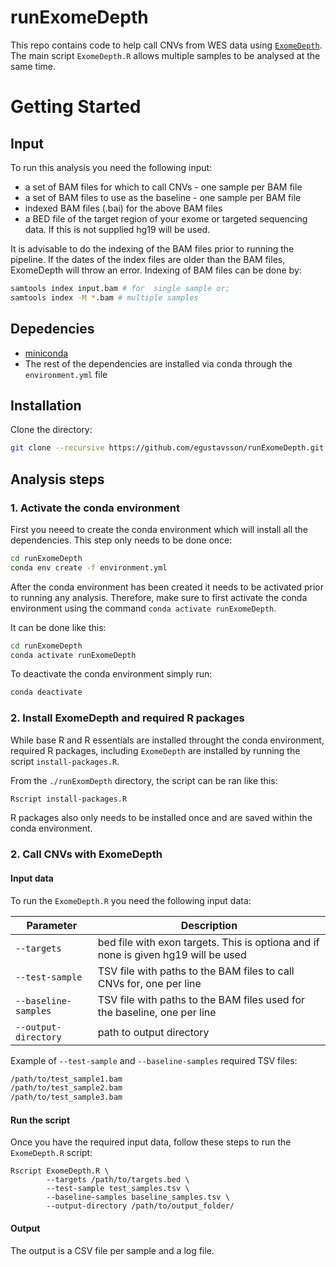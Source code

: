 # runExomeDepth

This repo contains code to help call CNVs from WES data using [`ExomeDepth`](https://cran.r-project.org/web/packages/ExomeDepth/index.html). The main script `ExomeDepth.R` allows multiple samples to be analysed at the same time.

# Getting Started

## Input

To run this analysis you need the following input:

  - a set of BAM files for which to call CNVs - one sample per BAM file 
  - a set of BAM files to use as the baseline - one sample per BAM file
  - indexed BAM files (.bai) for the above BAM files
  - a BED file of the target region of your exome or targeted sequencing data. If this is not supplied hg19 will be used.

It is advisable to do the indexing of the BAM files prior to running the pipeline. If the dates of the index files are older than the BAM files, ExomeDepth will throw an error. Indexing of BAM files can be done by:
```bash
samtools index input.bam # for  single sample or;
samtools index -M *.bam # multiple samples
```

## Depedencies

- [miniconda](https://conda.io/miniconda.html)
- The rest of the dependencies are installed via conda through the `environment.yml` file

## Installation

Clone the directory:

```bash
git clone --recursive https://github.com/egustavsson/runExomeDepth.git
```

## Analysis steps

### 1. Activate the conda environment
First you neeed to create the conda environment which will install all the dependencies. This step only needs to be done once:

```bash
cd runExomeDepth
conda env create -f environment.yml
```
After the conda environment has been created it needs to be activated prior to running any analysis. Therefore, make sure to first activate the conda environment using the command `conda activate runExomeDepth`.

It can be done like this:
```bash
cd runExomeDepth
conda activate runExomeDepth
```
To deactivate the conda environment simply run:
```bash
conda deactivate
```

### 2. Install ExomeDepth and required R packages
While base R and R essentials are installed throught the conda environment, required R packages, including `ExomeDepth` are installed by running the script `install-packages.R`.

From the `./runExomDepth` directory, the script can be ran like this:
```bash
Rscript install-packages.R
```
R packages also only needs to be installed once and are saved within the conda environment.

### 2. Call CNVs with ExomeDepth

#### Input data
To run the `ExomeDepth.R` you need the following input data:

| Parameter | Description |
| --- | --- |
| `--targets` | bed file with exon targets. This is optiona and if none is given hg19 will be used |
| `--test-sample` | TSV file with  paths to the BAM files to call CNVs for, one per line |
| `--baseline-samples` | TSV file with  paths to the BAM files used for the baseline, one per line |
| `--output-directory` | path to output directory |

Example of `--test-sample` and `--baseline-samples` required TSV files:

```bash
/path/to/test_sample1.bam
/path/to/test_sample2.bam
/path/to/test_sample3.bam
```

#### Run the script
Once you have the required input data, follow these steps to run the `ExomeDepth.R` script:

```
Rscript ExomeDepth.R \
        --targets /path/to/targets.bed \
        --test-sample test_samples.tsv \
        --baseline-samples baseline_samples.tsv \
        --output-directory /path/to/output_folder/
```

#### Output

The output is a CSV file per sample and a log file.